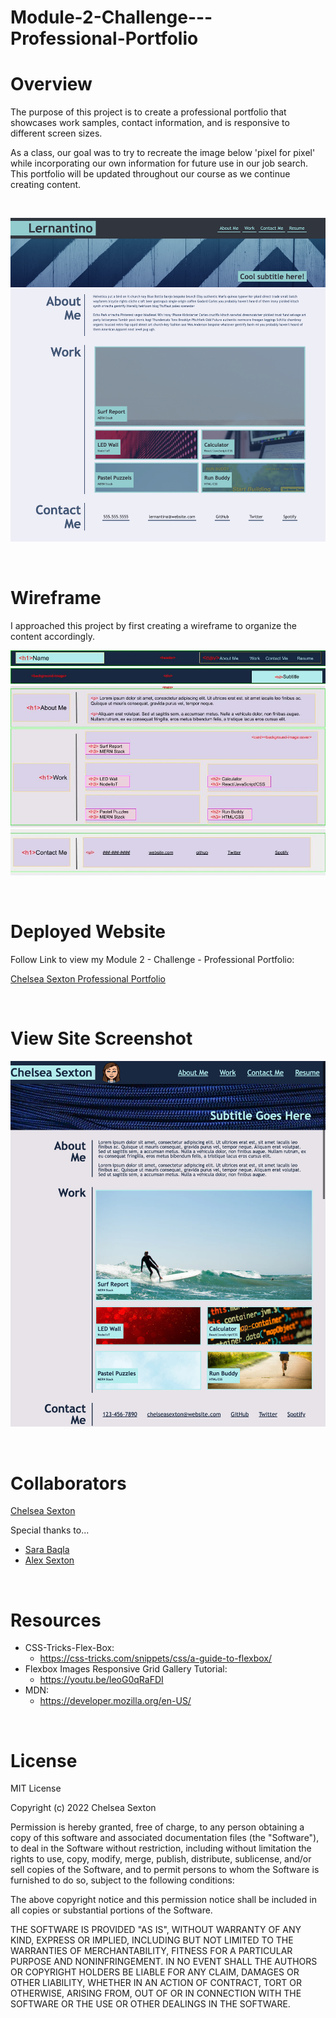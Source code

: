 # Module-2-Challenge---Professional-Portfolio

# Overview
The purpose of this project is to create a professional portfolio that showcases work samples, contact information, and is responsive to different screen sizes.

As a class, our goal was to try to recreate the image below 'pixel for pixel' while incorporating our own information for future use in our job search. This portfolio will be updated throughout our course as we continue creating content.  

<br>

![Given Image](./assets/images/Lernantino%20__%20Web%20Developer%20(1).png)

<br>

# Wireframe
I approached this project by first creating a wireframe to organize the content accordingly. 

![Wireframe](./assets/images/Challenge%202%20-%20Professional%20Portfolio%20-%20Wireframe.jpg)
![Wireframe](./assets/images/wireframe-bottom.jpg)

<br>

# Deployed Website
Follow Link to view my Module 2 - Challenge - Professional Portfolio:

[Chelsea Sexton Professional Portfolio](https://chelsea314.github.io/Module-2-Challenge---Professional-Portfolio/)

<br>

# View Site Screenshot

![Chelsea Sexton Professional Portfolio](./assets/images/Module2-Professional-Portfolio-Screenshot.png)

<br>

# Collaborators
[Chelsea Sexton](https://github.com/chelsea314)
<br>

Special thanks to...
<br>
* [Sara Baqla](https://github.com/missatrox44)
* [Alex Sexton](https://github.com/SlexAxton)

<br>

# Resources
* CSS-Tricks-Flex-Box: 
    * https://css-tricks.com/snippets/css/a-guide-to-flexbox/
* Flexbox Images Responsive Grid Gallery Tutorial: 
    * https://youtu.be/leoG0qRaFDI
* MDN:
    * https://developer.mozilla.org/en-US/

<br>

# License
MIT License

Copyright (c) 2022 Chelsea Sexton

Permission is hereby granted, free of charge, to any person obtaining a copy
of this software and associated documentation files (the "Software"), to deal
in the Software without restriction, including without limitation the rights
to use, copy, modify, merge, publish, distribute, sublicense, and/or sell
copies of the Software, and to permit persons to whom the Software is
furnished to do so, subject to the following conditions:

The above copyright notice and this permission notice shall be included in all
copies or substantial portions of the Software.

THE SOFTWARE IS PROVIDED "AS IS", WITHOUT WARRANTY OF ANY KIND, EXPRESS OR
IMPLIED, INCLUDING BUT NOT LIMITED TO THE WARRANTIES OF MERCHANTABILITY,
FITNESS FOR A PARTICULAR PURPOSE AND NONINFRINGEMENT. IN NO EVENT SHALL THE
AUTHORS OR COPYRIGHT HOLDERS BE LIABLE FOR ANY CLAIM, DAMAGES OR OTHER
LIABILITY, WHETHER IN AN ACTION OF CONTRACT, TORT OR OTHERWISE, ARISING FROM,
OUT OF OR IN CONNECTION WITH THE SOFTWARE OR THE USE OR OTHER DEALINGS IN THE
SOFTWARE.